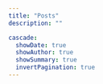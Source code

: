 ```yaml
---
title: "Posts"
description: ""

cascade:
  showDate: true
  showAuthor: true
  showSummary: true
  invertPagination: true
---
```


